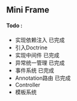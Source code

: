 ## Mini Frame

#### Todo :

- 实现依赖注入              已完成
- 引入Doctrine    
- 实现中间件                已完成
- 异常统一管理              已完成
- 事件系统                  已完成
- Annotation路由            已完成
- Controller
- 模板系统